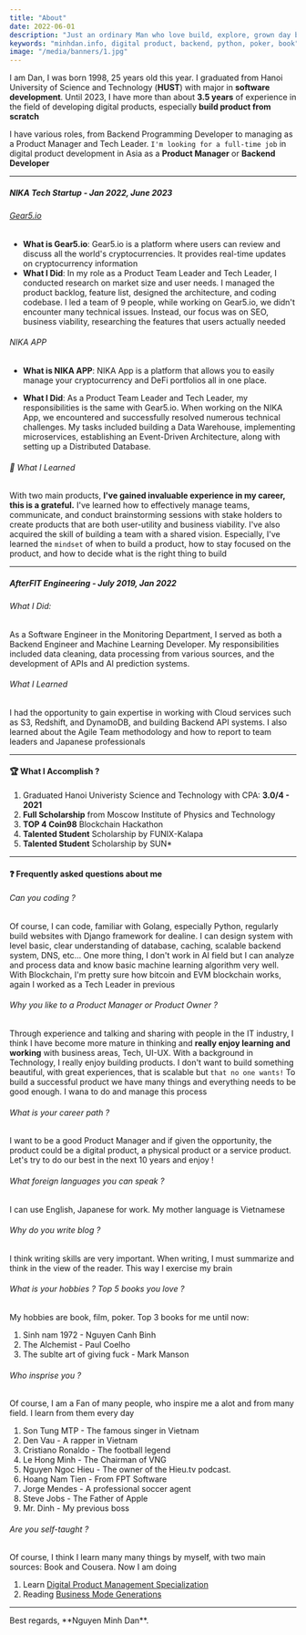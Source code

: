 ```yaml
---
title: "About"
date: 2022-06-01
description: "Just an ordinary Man who love build, explore, grown day by day."
keywords: "minhdan.info, digital product, backend, python, poker, book"
image: "/media/banners/1.jpg"
---
```

I am Dan, I was born 1998, 25 years old this year. I graduated from Hanoi University of Science and Technology (**HUST**) with major in **software development**. Until 2023, I have more than about **3.5 years** of experience in the field of developing digital products, especially **build product from scratch**

I have various roles, from Backend Programming Developer to managing as a Product Manager and Tech Leader. `I'm looking for a full-time job` in digital product development in Asia as a __Product Manager__ or __**Backend Developer**__

---

##### NIKA Tech Startup - Jan 2022, June 2023

###### [Gear5.io](https://gear5.io)
- **What is Gear5.io**:
  Gear5.io is a platform where users can review and discuss all the world's cryptocurrencies. It provides real-time updates on cryptocurrency information
- **What I Did**:
 In my role as a Product Team Leader and Tech Leader, I conducted research on market size and user needs. I managed the product backlog, feature list, designed the architecture, and coding codebase.
 I led a team of 9 people, while working on Gear5.io, we didn't encounter many technical issues.
 Instead, our focus was on SEO, business viability, researching the features that users actually needed

###### NIKA APP
- **What is NIKA APP**:
  NIKA App is a platform that allows you to easily manage your cryptocurrency and DeFi portfolios all in one place.

- **What I Did**:
 As a Product Team Leader and Tech Leader, my responsibilities is the same with Gear5.io. When working on the NIKA App, we encountered and successfully resolved numerous technical challenges.
 My tasks included building a Data Warehouse, implementing microservices, establishing an Event-Driven Architecture, along with setting up a Distributed Database.

###### 🙏 What I Learned
  With two main products, **I've gained invaluable experience in my career, this is a grateful.** I've learned how to effectively manage teams, communicate, and conduct brainstorming sessions with stake holders to create products that are both user-utility and business viability.
  I've also acquired the skill of building a team with a shared vision. Especially, I've learned the `mindset` of when to build a product, how to stay focused on the product, and how to decide what is the right thing to build

---
##### AfterFIT Engineering - July 2019, Jan 2022
###### What I Did:
   As a Software Engineer in the Monitoring Department, I served as both a Backend Engineer and Machine Learning Developer. My responsibilities included data cleaning, data processing from various sources, and the development of APIs and AI prediction systems.
###### What I Learned
 I had the opportunity to gain expertise in working with Cloud services such as S3, Redshift, and DynamoDB, and building Backend API systems. I also learned about the Agile Team methodology and how to report to team leaders and Japanese professionals

---
#### 🏆 What I Accomplish ?

1. Graduated Hanoi Univeristy Science and Technology with CPA: **3.0/4 - 2021**
2. **Full Scholarship** from Moscow Institute of Physics and Technology
3. **TOP 4 Coin98** Blockchain Hackathon
4. **Talented Student** Scholarship by FUNIX-Kalapa
5. **Talented Student** Scholarship by SUN*

---

#### ❓ Frequently asked questions about me
###### Can you coding ?
Of course, I can code, familiar with Golang, especially Python, regularly build websites with Django framework for dealine. I can design system with level basic, clear understanding of database, caching, scalable backend system, DNS, etc... One more thing, I don't work in AI field but I can analyze and process data and know basic machine learning algorithm very well. With Blockchain, I'm pretty sure how bitcoin and EVM blockchain works, again I worked as a Tech Leader in previous

###### Why you like to a Product Manager or Product Owner ?
Through experience and talking and sharing with people in the IT industry, I think I have become more mature in thinking and **really enjoy learning and working** with business areas, Tech, UI-UX. With a background in Technology, I really enjoy building products. I don't want to build something beautiful, with great experiences, that is scalable but `that no one wants!` To build a successful product we have many things and everything needs to be good enough. I wana to do and manage this process

###### What is your career path ?
I want to be a good Product Manager and if given the opportunity, the product could be a digital product, a physical product or a service product. Let's try to do our best in the next 10 years and enjoy !


###### What foreign languages you can speak ?
I can use English, Japanese for work. My mother language is Vietnamese

###### Why do you write blog ?
I think writing skills are very important. When writing, I must summarize and think in the view of the reader. This way I exercise my brain

###### What is your hobbies ? Top 5 books you love ?
My hobbies are book, film, poker.
Top 3 books for me until now:
1. Sinh nam 1972 - Nguyen Canh Binh
2. The Alchemist - Paul Coelho
3. The sublte art of giving fuck - Mark Manson

###### Who insprise you ?
Of course, I am a Fan of many people, who inspire me a alot and from many field. I learn from them every day
1. Son Tung MTP - The famous singer in Vietnam
2. Den Vau - A rapper in Vietnam
3. Cristiano Ronaldo - The football legend
4. Le Hong Minh - The Chairman of VNG
5. Nguyen Ngoc Hieu - The owner of the Hieu.tv podcast.
6. Hoang Nam Tien - From FPT Software
7. Jorge Mendes - A professional soccer agent
8. Steve Jobs - The Father of Apple
9. Mr. Dinh - My previous boss

###### Are you self-taught ?
Of course, I think I learn many many things by myself, with two main sources: Book and Cousera. Now I am doing
1. Learn [Digital Product Management Specialization](https://www.coursera.org/specializations/uva-darden-digital-product-management)
2. Reading [Business Mode Generations](https://www.amazon.com/Business-Model-Generation-Visionaries-Challengers/dp/0470876417)

---

<div className="text-center italic">
  Best regards, **Nguyen Minh Dan**.
</div>
